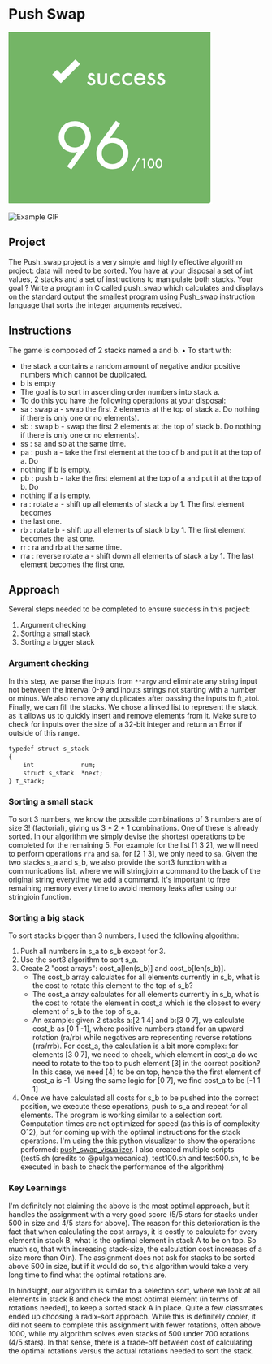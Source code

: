 # Push Swap

![Score](extras/score.png)

![Example GIF](extras/push_swap.gif)

## Project
The Push_swap project is a very simple and highly effective algorithm project: data will need to be sorted. You have at your disposal a set of int values, 2 stacks and a set of instructions to manipulate both stacks.
Your goal ? Write a program in C called push_swap which calculates and displays on the standard output the smallest program using Push_swap instruction language that sorts the integer arguments received.

## Instructions

The game is composed of 2 stacks named a and b. • To start with:
* the stack a contains a random amount of negative and/or positive numbers which cannot be duplicated.
* b is empty
* The goal is to sort in ascending order numbers into stack a.
* To do this you have the following operations at your disposal:
* sa : swap a - swap the first 2 elements at the top of stack a. Do nothing if there is only one or no elements).
* sb : swap b - swap the first 2 elements at the top of stack b. Do nothing if there is only one or no elements).
* ss : sa and sb at the same time.
* pa : push a - take the first element at the top of b and put it at the top of a. Do
* nothing if b is empty.
* pb : push b - take the first element at the top of a and put it at the top of b. Do
* nothing if a is empty.
* ra : rotate a - shift up all elements of stack a by 1. The first element becomes
* the last one.
* rb : rotate b - shift up all elements of stack b by 1. The first element becomes the last one.
* rr : ra and rb at the same time.
* rra : reverse rotate a - shift down all elements of stack a by 1. The last element becomes the first one.

## Approach
Several steps needed to be completed to ensure success in this project:
1. Argument checking
2. Sorting a small stack
3. Sorting a bigger stack

### Argument checking
In this step, we parse the inputs from `**argv` and eliminate any string input not between the interval 0-9 and inputs strings not starting with a number or minus. We also remove any duplicates after passing the inputs to ft_atoi. Finally, we can fill the stacks. We chose a linked list to represent the stack, as it allows us to quickly insert and remove elements from it. Make sure to check for inputs over the size of a 32-bit integer and return an Error if outside of this range.

```
typedef struct s_stack
{
	int				num;
	struct s_stack 	*next;
} t_stack;
```

### Sorting a small stack
To sort 3 numbers, we know the possible combinations of 3 numbers are of size 3! (factorial), giving us 3 * 2 * 1 combinations. One of these is already sorted. In our algorithm we simply devise the shortest operations to be completed for the remaining 5. For example for the list [1 3 2], we will need to perform operations `rra` and `sa`. for [2 1 3], we only need to `sa`. Given the two stacks s_a and s_b, we also provide the sort3 function with a communications list, where we will stringjoin a command to the back of the original string everytime we add a command. It's important to free remaining memory every time to avoid memory leaks after using our stringjoin function.

### Sorting a big stack
To sort stacks bigger than 3 numbers, I used the following algorithm:
1. Push all numbers in s_a to s_b except for 3.
2. Use the sort3 algorithm to sort s_a.
3. Create 2 "cost arrays": cost_a[len(s_b)] and cost_b[len(s_b)].
	- The cost_b array calculates for all elements currently in s_b, what is the cost to rotate this element to the top of s_b?
	- The cost_a array calculates for all elements currently in s_b, what is the cost to rotate the element in cost_a which is the closest to every element of s_b to the top of s_a.
	- An example: given 2 stacks a:[2 1 4] and b:[3 0 7], we calculate cost_b as [0 1 -1], where positive numbers stand for an upward rotation (ra/rb) while negatives are representing reverse rotations (rra/rrb). For cost_a, the calculation is a bit more complex: for elements [3 0 7], we need to check, which element in cost_a do we need to rotate to the top to push element [3] in the correct position? In this case, we need [4] to be on top, hence the the first element of cost_a is -1. Using the same logic for [0 7], we find cost_a to be [-1 1 1]
4. Once we have calculated all costs for s_b to be pushed into the correct position, we execute these operations, push to s_a and repeat for all elements. The program is working similar to a selection sort. Computation times are not optimized for speed (as this is of complexity Oˆ2), but for coming up with the optimal instructions for the stack operations. I'm using the this python visualizer to show the operations performed: [push_swap_visualizer](https://github.com/o-reo/push_swap_visualizer). I also created multiple scripts (test5.sh (credits to @pulgamecanica), test100.sh and test500.sh, to be executed in bash to check the performance of the algorithm)

### Key Learnings
I'm definitely not claiming the above is the most optimal approach, but it handles the assignment with a very good score (5/5 stars for stacks under 500 in size and 4/5 stars for above).
The reason for this deterioration is the fact that when calculating the cost arrays, it is costly to calculate for every element in stack B, what is the optimal element in stack A to be on top.
So much so, that with increasing stack-size, the calculation cost increases of a size more than O(n).
The assignment does not ask for stacks to be sorted above 500 in size, but if it would do so, this algorithm would take a very long time to find what the optimal rotations are.

In hindsight, our algorithm is similar to a selection sort, where we look at all elements in stack B and check the most optimal element (in terms of rotations needed), 
to keep a sorted stack A in place. Quite a few classmates ended up choosing a radix-sort approach. While this is definitely cooler, it did not seem to complete this assignment with fewer rotations, often above 1000, while my algorithm solves even stacks of 500 under 700 rotations (4/5 stars).
In that sense, there is a trade-off between cost of calculating the optimal rotations versus the actual rotations needed to sort the stack.
